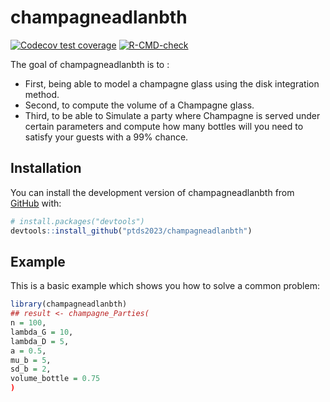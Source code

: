 
# champagneadlanbth

<!-- badges: start -->
[![Codecov test coverage](https://codecov.io/gh/ptds2023/champagneadlanbth/branch/master/graph/badge.svg)](https://app.codecov.io/gh/ptds2023/champagneadlanbth?branch=master)
[![R-CMD-check](https://github.com/ptds2023/champagneadlanbth/actions/workflows/R-CMD-check.yaml/badge.svg)](https://github.com/ptds2023/champagneadlanbth/actions/workflows/R-CMD-check.yaml)
<!-- badges: end -->

The goal of champagneadlanbth is to : 
- First, being able to model a champagne glass using the disk integration method.
- Second, to compute the volume of a Champagne glass.
- Third, to be able to Simulate a party where Champagne is served under certain parameters and compute how many bottles will you need to satisfy your guests with a 99% chance. 

## Installation

You can install the development version of champagneadlanbth from [GitHub](https://github.com/) with:

``` r
# install.packages("devtools")
devtools::install_github("ptds2023/champagneadlanbth")
```

## Example

This is a basic example which shows you how to solve a common problem:

``` r
library(champagneadlanbth)
## result <- champagne_Parties(
n = 100,
lambda_G = 10,
lambda_D = 5,
a = 0.5,
mu_b = 5,
sd_b = 2,
volume_bottle = 0.75
)
```

